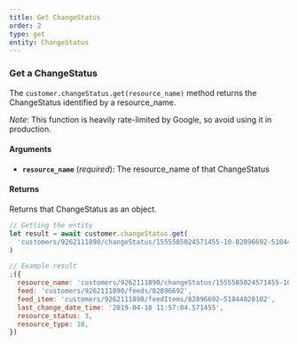 ```yaml
---
title: Get ChangeStatus
order: 2
type: get
entity: ChangeStatus
---
```


### Get a ChangeStatus

The `customer.changeStatus.get(resource_name)` method returns the ChangeStatus identified by a resource_name.

_Note_: This function is heavily rate-limited by Google, so avoid using it in production.

#### Arguments

- **`resource_name`** (_required_): The resource_name of that ChangeStatus

#### Returns

Returns that ChangeStatus as an object.

```javascript
// Getting the entity
let result = await customer.changeStatus.get(
  'customers/9262111890/changeStatus/1555585024571455-10-82896692-51844020102'
)
```

```javascript
// Example result
;({
  resource_name: 'customers/9262111890/changeStatus/1555585024571455-10-82896692-51844020102',
  feed: 'customers/9262111890/feeds/82896692',
  feed_item: 'customers/9262111890/feedItems/82896692~51844020102',
  last_change_date_time: '2019-04-18 11:57:04.571455',
  resource_status: 3,
  resource_type: 10,
})
```
